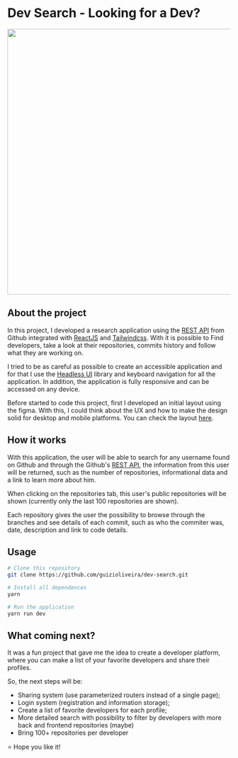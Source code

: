 # Dev Search - Looking for a Dev?
<p align="center">
 <img width="600" src="https://user-images.githubusercontent.com/21250477/178182816-c36175b3-43a7-4442-b354-2a5e3a57badf.png">
 </p>

## About the project

In this project, I developed a research application using the [REST API](https://docs.github.com/en/rest) from Github integrated with [ReactJS](https://reactjs.org/) and [Tailwindcss](https://tailwindcss.com/). With it is possible to Find developers, take a look at their repositories, commits history and follow what they are working on.

I tried to be as careful as possible to create an accessible application and for that I use the [Headless UI](https://headlessui.com/) library and keyboard navigation for all the application. In addition, the application is fully responsive and can be accessed on any device.

Before started to code this project, first I developed an initial layout using the figma. With this, I could think about the UX and how to make the design solid for desktop and mobile platforms. You can check the layout [here](https://www.figma.com/file/G7WkxKhXuTcjDJWY02Rmc0/Looking-for-a-Dev%3F?node-id=0%3A1).


## How it works

With this application, the user will be able to search for any username found on Github and through the Github's [REST API](https://docs.github.com/en/rest), the information from this user will be returned, such as the number of repositories, informational data and a link to learn more about him.

When clicking on the repositories tab, this user's public repositories will be shown (currently only the last 100 repositories are shown).

Each repository gives the user the possibility to browse through the branches and see details of each commit, such as who the commiter was, date, description and link to code details.

## Usage

```bash
# Clone this repository
git clone https://github.com/guizioliveira/dev-search.git

# Install all dependences
yarn

# Run the application
yarn run dev
```

## What coming next?

It was a fun project that gave me the idea to create a developer platform, where you can make a list of your favorite developers and share their profiles.

So, the next steps will be:

- Sharing system (use parameterized routers instead of a single page);
- Login system (registration and information storage);
- Create a list of favorite developers for each profile;
- More detailed search with possibility to filter by developers with more back and frontend repositories (maybe)
- Bring 100+ repositories per developer

:star: Hope you like it!
